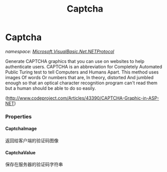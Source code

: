 ﻿---
title: Captcha
---

# Captcha
_namespace: [Microsoft.VisualBasic.Net.NETProtocol](N-Microsoft.VisualBasic.Net.NETProtocol.html)_

Generate CAPTCHA graphics that you can use on websites to help authenticate users.
 CAPTCHA is an abbreviation for Completely Automated Public Turing test to tell Computers and Humans Apart.
 This method uses images Of words Or numbers that are, In theory, distorted And jumbled enough so that an 
 optical character recognition program can't read them but a human should be able to do so easily.
 
 (http://www.codeproject.com/Articles/43390/CAPTCHA-Graphic-in-ASP-NET)




### Properties

#### CaptchaImage
返回给客户端的验证码图像
#### CaptchaValue
保存在服务器的验证码字符串
